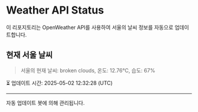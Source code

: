 
# Weather API Status

이 리포지토리는 OpenWeather API를 사용하여 서울의 날씨 정보를 자동으로 업데이트합니다.

## 현재 서울 날씨
> 서울의 현재 날씨: broken clouds, 온도: 12.76°C, 습도: 67%

⏳ 업데이트 시간: 2025-05-02 12:32:28 (UTC)

---
자동 업데이트 봇에 의해 관리됩니다.
